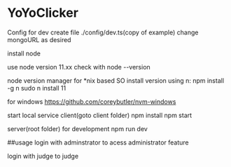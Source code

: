 # YoYoClicker

Config for dev
create file ./config/dev.ts(copy of example)
change mongoURL as desired


install node

use node version 11.xx
check with
node --version

node version manager
for *nix based SO install version using n: 
npm install -g n
sudo n install 11

for windows
https://github.com/coreybutler/nvm-windows


start local service
client(goto client folder)
npm install
npm start

server(root folder) for development
npm run dev


##usage
login with adminstrator
to acess administrator feature

login with judge to judge
